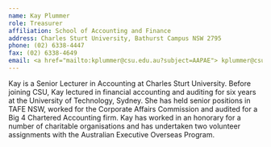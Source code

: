 ```yaml
---
name: Kay Plummer
role: Treasurer
affiliation: School of Accounting and Finance
address: Charles Sturt University, Bathurst Campus NSW 2795 
phone: (02) 6338-4447  
fax: (02) 6338-4649  
email: <a href="mailto:kplummer@csu.edu.au?subject=AAPAE"> kplummer@csu.edu.au </a>  
---
```


Kay is a Senior Lecturer in Accounting at Charles Sturt University. Before joining CSU, Kay lectured in financial accounting and auditing for six years at the University of Technology, Sydney. She has held senior positions in TAFE NSW, worked for the Corporate Affairs Commission and audited for a Big 4 Chartered Accounting firm. Kay has worked in an honorary for a number of charitable organisations and has undertaken two volunteer assignments with the Australian Executive Overseas Program.
